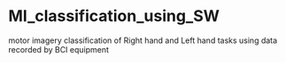 # MI_classification_using_SW
motor imagery classification of Right hand and Left hand tasks using data recorded by BCI equipment
